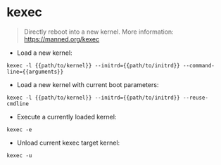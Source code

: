 # kexec

> Directly reboot into a new kernel.
> More information: <https://manned.org/kexec>

- Load a new kernel:

`kexec -l {{path/to/kernel}} --initrd={{path/to/initrd}} --command-line={{arguments}}`

- Load a new kernel with current boot parameters:

`kexec -l {{path/to/kernel}} --initrd={{path/to/initrd}} --reuse-cmdline`

- Execute a currently loaded kernel:

`kexec -e`

- Unload current kexec target kernel:

`kexec -u`

